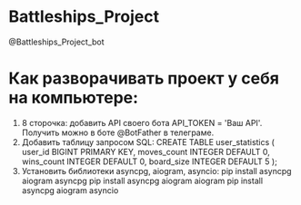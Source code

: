 # Battleships_Project
@Battleships_Project_bot

# Как разворачивать проект у себя на компьютере:
1. 8 сторочка: добавить API своего бота API_TOKEN = 'Ваш API'. Получить можно в боте @BotFather в телеграме.
2. Добавить таблицу запросом SQL:
CREATE TABLE user_statistics (
    user_id BIGINT PRIMARY KEY,
    moves_count INTEGER DEFAULT 0,
    wins_count INTEGER DEFAULT 0,
    board_size INTEGER DEFAULT 5
);
3. Установить библиотеки asyncpg, aiogram, asyncio:
   pip install asyncpg aiogram asyncpg
   pip install asyncpg aiogram aiogram
   pip install asyncpg aiogram asyncio
